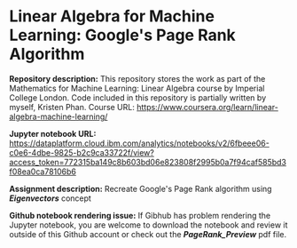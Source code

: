 # Linear Algebra for Machine Learning: Google's Page Rank Algorithm

__Repository description:__ This repository stores the work as part of the Mathematics for Machine Learning: Linear Algebra course by Imperial College London. Code included in this repository is partially written by myself, Kristen Phan. Course URL: https://www.coursera.org/learn/linear-algebra-machine-learning/  

__Jupyter notebook URL:__ https://dataplatform.cloud.ibm.com/analytics/notebooks/v2/6fbeee06-c0e6-4dbe-9825-b2c9ca33722f/view?access_token=772315ba149c8b603bd06e823808f2995b0a7f94caf585bd3f08ea0ca78106b6

__Assignment description:__ Recreate Google's Page Rank algorithm using __*Eigenvectors*__ concept

__Github notebook rendering issue:__ If Gibhub has problem rendering the Jupyter notebook, you are welcome to download the notebook and review it outside of this Github account or check out the __*PageRank_Preview*__ pdf file.
